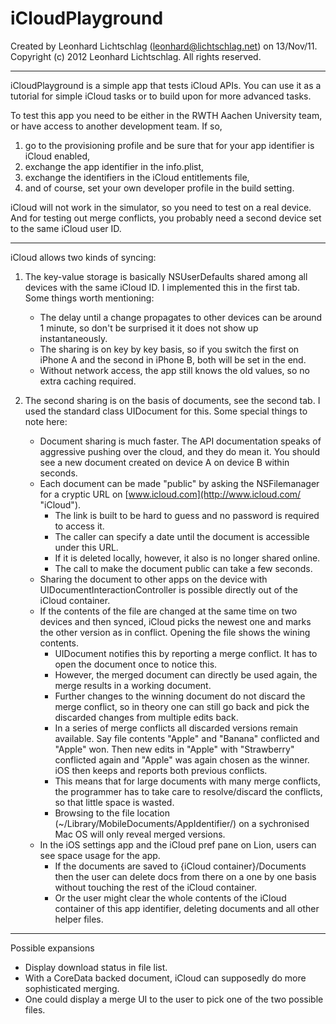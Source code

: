 iCloudPlayground
================
Created by Leonhard Lichtschlag (leonhard@lichtschlag.net) on 13/Nov/11.  
Copyright (c) 2012 Leonhard Lichtschlag. All rights reserved.

------------------------- 

iCloudPlayground is a simple app that tests iCloud APIs. You can use it as a tutorial for simple 
iCloud tasks or to build upon for more advanced tasks.

To test this app you need to be either in the RWTH Aachen University team, or have access to 
another development team. If so, 

1. 	go to the provisioning profile and be sure that for your app identifier is iCloud enabled, 
2. 	exchange the app identifier in the info.plist,
3. 	exchange the identifiers in the iCloud entitlements file,
4. 	and of course, set your own developer profile in the build setting.

iCloud will not work in the simulator, so you need to test on a real device. And for testing out 
merge conflicts, you probably need a second device set to the same iCloud user ID.

------------------------- 

iCloud allows two kinds of syncing:

1.	The key-value storage is basically NSUserDefaults shared among all devices with the same iCloud
	ID. I implemented this in the first tab. Some things worth mentioning:
	* The delay until a change propagates to other devices can be around 1 minute, so don't be
      surprised it it does not show up instantaneously.
	* The sharing is on key by key basis, so if you switch the first on iPhone A and the second in
	  iPhone B, both will be set in the end.
	* Without network access, the app still knows the old values, so no extra caching required.

2.	The second sharing is on the basis of documents, see the second tab. I used the standard class 
  	UIDocument for this. Some special things to note here:
	* Document sharing is much faster. The API documentation speaks of aggressive pushing over the 
	  cloud, and they do mean it. You should see a new document created on device A on device B 
	  within seconds.
	* Each document can be made "public" by asking the NSFilemanager for a cryptic URL on
	  [www.icloud.com](http://www.icloud.com/ "iCloud").
		* The link is built to be hard to guess and no password is required to access it. 
		* The caller can specify a date until the document is accessible under this URL.
		* If it is deleted locally, however, it also is no longer shared online.
		* The call to make the document public can take a few seconds.
	* Sharing the document to other apps on the device with UIDocumentInteractionController is 
	  possible directly out of the iCloud container.
	* If the contents of the file are changed at the same time on two devices and then synced, 
	  iCloud picks the newest one and marks the other version as in conflict. Opening the file
	  shows the wining contents.
		* UIDocument notifies this by reporting a merge conflict. It has to open the document once 
		  to notice this.
		* However, the merged document can directly be used again, the merge results in a working
		  document.
		* Further changes to the winning document do not discard the merge conflict, so in theory 
		  one can still go back and pick the discarded changes from multiple edits back.
		* In a series of merge conflicts all discarded versions remain available. Say file contents
		  "Apple" and "Banana" conflicted and "Apple" won. Then new edits in "Apple" with "Strawberry"
		  conflicted again and "Apple" was again chosen as the winner. iOS then keeps and reports
		  both previous conflicts.
		* This means that for large documents with many merge conflicts, the programmer has to take 
		  care to resolve/discard the conflicts, so that little space is wasted.
		* Browsing to the file location (~/Library/MobileDocuments/AppIdentifier/) on a sychronised
		  Mac OS will only reveal merged versions. 
	* In the iOS settings app and the iCloud pref pane on Lion, users can see space usage for the 
	  app.
		* If the documents are saved to {iCloud container}/Documents then the user can delete docs 
		  from there on a one by one basis without touching the rest of the iCloud container.
		* Or the user might clear the whole contents of the iCloud container of this app identifier, 
		  deleting documents and all other helper files.


------------------------- 

Possible expansions

* 	Display download status in file list.
* 	With a CoreData backed document, iCloud can supposedly do more sophisticated merging.
* 	One could display a merge UI to the user to pick one of the two possible files.

